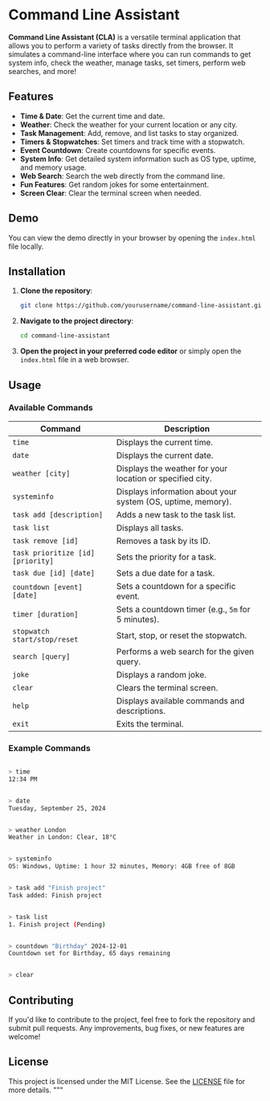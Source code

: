 # Command Line Assistant

**Command Line Assistant (CLA)** is a versatile terminal application that allows you to perform a variety of tasks directly from the browser. It simulates a command-line interface where you can run commands to get system info, check the weather, manage tasks, set timers, perform web searches, and more!

## Features

- **Time & Date**: Get the current time and date.
- **Weather**: Check the weather for your current location or any city.
- **Task Management**: Add, remove, and list tasks to stay organized.
- **Timers & Stopwatches**: Set timers and track time with a stopwatch.
- **Event Countdown**: Create countdowns for specific events.
- **System Info**: Get detailed system information such as OS type, uptime, and memory usage.
- **Web Search**: Search the web directly from the command line.
- **Fun Features**: Get random jokes for some entertainment.
- **Screen Clear**: Clear the terminal screen when needed.

## Demo

You can view the demo directly in your browser by opening the `index.html` file locally.

## Installation

1. **Clone the repository**:
   ```bash
   git clone https://github.com/yourusername/command-line-assistant.git
   ```
2. **Navigate to the project directory**:
   ```bash
   cd command-line-assistant
   ```
3. **Open the project in your preferred code editor** or simply open the `index.html` file in a web browser.

## Usage

### Available Commands

| Command                           | Description                                                  |
| --------------------------------- | ------------------------------------------------------------ |
| `time`                            | Displays the current time.                                   |
| `date`                            | Displays the current date.                                   |
| `weather [city]`                  | Displays the weather for your location or specified city.    |
| `systeminfo`                      | Displays information about your system (OS, uptime, memory). |
| `task add [description]`          | Adds a new task to the task list.                            |
| `task list`                       | Displays all tasks.                                          |
| `task remove [id]`                | Removes a task by its ID.                                    |
| `task prioritize [id] [priority]` | Sets the priority for a task.                                |
| `task due [id] [date]`            | Sets a due date for a task.                                  |
| `countdown [event] [date]`        | Sets a countdown for a specific event.                       |
| `timer [duration]`                | Sets a countdown timer (e.g., `5m` for 5 minutes).           |
| `stopwatch start/stop/reset`      | Start, stop, or reset the stopwatch.                         |
| `search [query]`                  | Performs a web search for the given query.                   |
| `joke`                            | Displays a random joke.                                      |
| `clear`                           | Clears the terminal screen.                                  |
| `help`                            | Displays available commands and descriptions.                |
| `exit`                            | Exits the terminal.                                          |

### Example Commands

```bash

> time
12:34 PM


> date
Tuesday, September 25, 2024


> weather London
Weather in London: Clear, 18°C


> systeminfo
OS: Windows, Uptime: 1 hour 32 minutes, Memory: 4GB free of 8GB


> task add "Finish project"
Task added: Finish project


> task list
1. Finish project (Pending)


> countdown "Birthday" 2024-12-01
Countdown set for Birthday, 65 days remaining


> clear
```

## Contributing

If you'd like to contribute to the project, feel free to fork the repository and submit pull requests. Any improvements, bug fixes, or new features are welcome!

## License

This project is licensed under the MIT License. See the [LICENSE](https://opensource.org/license/mit) file for more details.
"""

